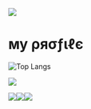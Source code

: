 
![](https://komarev.com/ghpvc/?username=Nisarat-A&style=flat-squareplastic&color=bd7274&label=PROFILE+VIEWS)

# му ρяσƒιℓє
![Top Langs](https://github-readme-stats.vercel.app/api/top-langs/?username=Nisarat-A&layout=compact)



<img src="https://img.shields.io/badge/Python-FFD43B?style=for-the-badge&logo=python&logoColor=blue">

<img src="https://img.shields.io/badge/HTML5-E34F26?style=for-the-badge&logo=html5&logoColor=white"><img src="https://img.shields.io/badge/CSS3-1572B6?style=for-the-badge&logo=css3&logoColor=white"><img src="https://img.shields.io/badge/JavaScript-323330?style=for-the-badge&logo=javascript&logoColor=F7DF1E">
